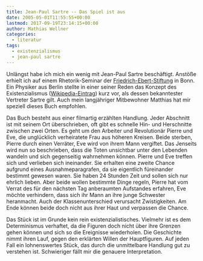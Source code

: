 ```yaml
---
title: Jean-Paul Sartre -- Das Spiel ist aus
date: 2005-05-01T11:55:55+00:00
lastmod: 2017-09-19T23:14:15+00:00
author: Mathias Wellner
categories:
  - literatur
tags:
  - existenzialismus
  - jean-paul sartre
---
```

Unlängst habe ich mich ein wenig mit Jean-Paul Sartre beschäftigt. Anstöße erhielt ich auf einem Rhetorik-Seminar der [Friedrich-Ebert-Stiftung](http://www.fes.de:80/de/) in Bonn. Ein Physiker aus Berlin stellte in einer seiner Reden das Konzept des Existenzialismus ([Wikipedia-Eintrag](https://de.wikipedia.org/wiki/Existenzialismus)) kurz vor, als dessen bekanntester Vertreter Sartre gilt. Auch mein langjähriger Mitbewohner Matthias hat mir speziell dieses Buch empfohlen.

Das Buch besteht aus einer filmartig erzählten Handlung. Jeder Abschnitt ist mit seinem Ort überschrieben, oft gibt es schnelle Hin- und Herschnitte zwischen zwei Orten. Es geht um den Arbeiter und Revolutionär Pierre und Eve, die unglücklich verheiratete Frau aus höheren Kreisen. Beide sterben, Pierre durch einen Verräter, Eve wird von ihrem Mann vergiftet. Das Jenseits wird nun so beschrieben, dass die Toten unsichtbar unter den Lebenden wandeln und sich gegenseitig wahrnehmen können. Pierre und Eve treffen sich und verlieben sich ineinander. Sie erhalten eine zweite Chance aufgrund eines Ausnahmeparagrafen, da sie eigentlich füreinander bestimmt gewesen waren. Sie haben 24 Stunden Zeit und sollen sich nur ehrlich lieben. Aber beide wollen bestimmte Dinge regeln, Pierre hat vom Verrat des für den nächsten Tag anberaumten Aufstandes erfahren, Eve möchte verhindern, dass sich ihr Mann an ihre junge Schwester heranmacht. Auch der Klassenunterschied verursacht Zwistigkeiten. Am Ende können beide doch nicht aus ihrer Haut und verpassen die Chance.

Das Stück ist im Grunde kein rein existenzialistisches. Vielmehr ist es dem Determinismus verhaftet, da die Figuren doch nicht über ihre Grenzen gehen können und sich so die Ereignisse wiederholen. Die Geschichte nimmt ihren Lauf, gegen den erklärten Willen der Hauptfiguren. Auf jeden Fall ein lohnenswertes Stück, das durch die unmittelbare Handlung gut zu verstehen ist. Schwieriger fällt mir die genauere Interpretation.